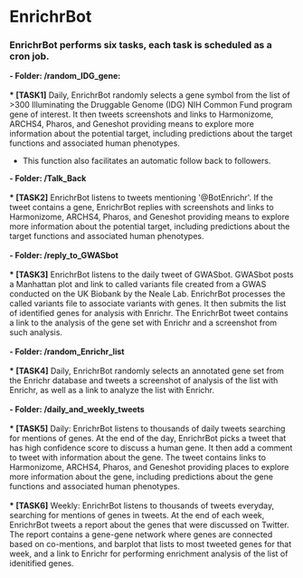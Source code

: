 # EnrichrBot

<h3>EnrichrBot performs six tasks, each task is scheduled as a cron job.</h3>
<b>- Folder: /random_IDG_gene: <br><br>
    * [TASK1]</b> Daily, EnrichrBot randomly selects a gene symbol from the list of >300 Illuminating the Druggable Genome (IDG) NIH Common Fund program gene of interest. It then tweets screenshots and links to Harmonizome, ARCHS4, Pharos, and Geneshot providing means to explore more information about the potential target, including predictions about the target functions and associated human phenotypes.
   <ul><li> This function also facilitates an automatic follow back to followers. </li></ul>
<b>- Folder: /Talk_Back <br><br>
    * [TASK2]</b> EnrichrBot listens to tweets mentioning '@BotEnrichr'. If the tweet contains a gene, EnrichrBot replies with screenshots and links to Harmonizome, ARCHS4, Pharos, and Geneshot providing means to explore more information about the potential target, including predictions about the target functions and associated human phenotypes.
 <br><br>
<b>- Folder: /reply_to_GWASbot <br><br>
    * [TASK3]</b> EnrichrBot listens to the daily tweet of GWASbot. GWASbot posts a Manhattan plot and link to called variants file created from a GWAS conducted on the UK Biobank by the Neale Lab. EnrichrBot processes the called variants file to associate variants with genes. It then submits the list of identified genes for analysis with Enrichr. The EnrichrBot tweet contains a link to the analysis of the gene set with Enrichr and a screenshot from such analysis.
     <br><br>
<b>- Folder: /random_Enrichr_list <br><br>
    * [TASK4]</b> Daily, EnrichrBot randomly selects an annotated gene set from the Enrichr database and tweets a screenshot of analysis of the list with Enrichr, as well as a link to analyze the list with Enrichr.
      <br><br>     
<b>- Folder: /daily_and_weekly_tweets<br><br>
    * [TASK5]</b> Daily: EnrichrBot listens to thousands of daily tweets searching for mentions of genes. At the end of the day, EnrichrBot picks a tweet that has high confidence score to discuss a human gene. It then add a comment to tweet with information about the gene. The tweet contains links to Harmonizome, ARCHS4, Pharos, and Geneshot providing places to explore more information about the gene, including predictions about the gene functions and associated human phenotypes.
     <br><br> 
<b>* [TASK6]</b> Weekly: EnrichrBot listens to thousands of tweets everyday, searching for mentions of genes in tweets. At the end of each week, EnrichrBot tweets a report about the genes that were discussed on Twitter. The report contains a gene-gene network where genes are connected based on co-mentions, and barplot that lists to most tweeted genes for that week, and a link to Enrichr for performing enrichment analysis of the list of idenitified genes.
